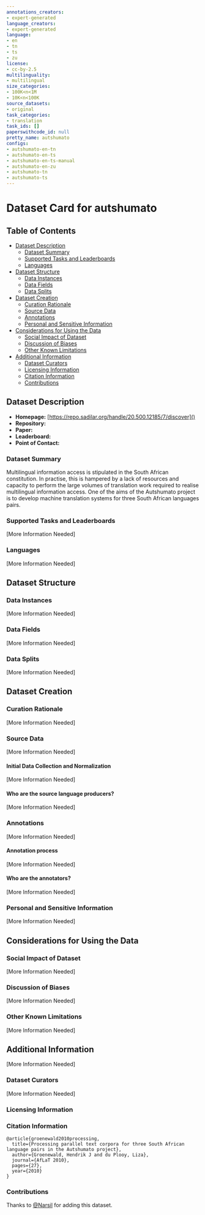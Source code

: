 ```yaml
---
annotations_creators:
- expert-generated
language_creators:
- expert-generated
language:
- en
- tn
- ts
- zu
license:
- cc-by-2.5
multilinguality:
- multilingual
size_categories:
- 100K<n<1M
- 10K<n<100K
source_datasets:
- original
task_categories:
- translation
task_ids: []
paperswithcode_id: null
pretty_name: autshumato
configs:
- autshumato-en-tn
- autshumato-en-ts
- autshumato-en-ts-manual
- autshumato-en-zu
- autshumato-tn
- autshumato-ts
---
```


# Dataset Card for autshumato

## Table of Contents
- [Dataset Description](#dataset-description)
  - [Dataset Summary](#dataset-summary)
  - [Supported Tasks and Leaderboards](#supported-tasks-and-leaderboards)
  - [Languages](#languages)
- [Dataset Structure](#dataset-structure)
  - [Data Instances](#data-instances)
  - [Data Fields](#data-fields)
  - [Data Splits](#data-splits)
- [Dataset Creation](#dataset-creation)
  - [Curation Rationale](#curation-rationale)
  - [Source Data](#source-data)
  - [Annotations](#annotations)
  - [Personal and Sensitive Information](#personal-and-sensitive-information)
- [Considerations for Using the Data](#considerations-for-using-the-data)
  - [Social Impact of Dataset](#social-impact-of-dataset)
  - [Discussion of Biases](#discussion-of-biases)
  - [Other Known Limitations](#other-known-limitations)
- [Additional Information](#additional-information)
  - [Dataset Curators](#dataset-curators)
  - [Licensing Information](#licensing-information)
  - [Citation Information](#citation-information)
  - [Contributions](#contributions)

## Dataset Description

- **Homepage:** [https://repo.sadilar.org/handle/20.500.12185/7/discover]()
- **Repository:** []()
- **Paper:** []()
- **Leaderboard:** []()
- **Point of Contact:** []()

### Dataset Summary

Multilingual information access is stipulated in the South African constitution. In practise, this
is hampered by a lack of resources and capacity to perform the large volumes of translation
work required to realise multilingual information access. One of the aims of the Autshumato
project is to develop machine translation systems for three South African languages pairs.

### Supported Tasks and Leaderboards

[More Information Needed]

### Languages

[More Information Needed]

## Dataset Structure

### Data Instances

[More Information Needed]

### Data Fields

[More Information Needed]

### Data Splits

[More Information Needed]

## Dataset Creation

### Curation Rationale

[More Information Needed]

### Source Data

[More Information Needed]

#### Initial Data Collection and Normalization

[More Information Needed]

#### Who are the source language producers?

[More Information Needed]

### Annotations

[More Information Needed]

#### Annotation process

[More Information Needed]

#### Who are the annotators?

[More Information Needed]

### Personal and Sensitive Information

[More Information Needed]


## Considerations for Using the Data

### Social Impact of Dataset

[More Information Needed]

### Discussion of Biases

[More Information Needed]

### Other Known Limitations

[More Information Needed]

## Additional Information

[More Information Needed]

### Dataset Curators

[More Information Needed]

### Licensing Information


### Citation Information

```
@article{groenewald2010processing,
  title={Processing parallel text corpora for three South African language pairs in the Autshumato project},
  author={Groenewald, Hendrik J and du Plooy, Liza},
  journal={AfLaT 2010},
  pages={27},
  year={2010}
}
```

### Contributions

Thanks to [@Narsil](https://github.com/Narsil) for adding this dataset.
